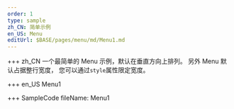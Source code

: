 ```yaml
---
order: 1
type: sample
zh_CN: 简单示例
en_US: Menu
editUrl: $BASE/pages/menu/md/Menu1.md
---
```


+++ zh_CN
一个最简单的 Menu 示例，默认在垂直方向上排列。 另外 Menu 默认占据整行宽度，
您可以通过<Code>style</Code>属性限定宽度。

+++ en_US
Menu1

+++ SampleCode
fileName: Menu1

